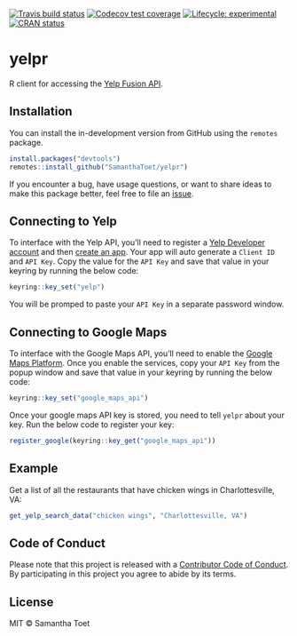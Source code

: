 
<!-- README.md is generated from README.Rmd. Please edit that file -->

[![Travis build
status](https://travis-ci.org/SamanthaToet/yelpr.svg?branch=master)](https://travis-ci.org/SamanthaToet/yelpr)
[![Codecov test
coverage](https://codecov.io/gh/SamanthaToet/yelpr/branch/master/graph/badge.svg)](https://codecov.io/gh/SamanthaToet/yelpr?branch=master)
[![Lifecycle:
experimental](https://img.shields.io/badge/lifecycle-experimental-orange.svg)](https://www.tidyverse.org/lifecycle/#experimental)
[![CRAN
status](https://www.r-pkg.org/badges/version/yelpr)](https://CRAN.R-project.org/package=yelpr)

# yelpr

R client for accessing the [Yelp Fusion
API](https://www.yelp.com/developers/documentation/v3).

## Installation

You can install the in-development version from GitHub using the
`remotes` package.

``` r
install.packages("devtools")
remotes::install_github("SamanthaToet/yelpr")
```

If you encounter a bug, have usage questions, or want to share ideas to
make this package better, feel free to file an
[issue](https://github.com/SamanthaToet/yelpr/issues).

## Connecting to Yelp

To interface with the Yelp API, you’ll need to register a [Yelp
Developer account](https://www.yelp.com/developers) and then [create an
app](https://www.yelp.com/developers/v3/manage_app). Your app will auto
generate a `Client ID` and `API Key`. Copy the value for the `API Key`
and save that value in your keyring by running the below code:

``` r
keyring::key_set("yelp")
```

You will be promped to paste your `API Key` in a separate password
window.

## Connecting to Google Maps

To interface with the Google Maps API, you’ll need to enable the [Google
Maps Platform](https://cloud.google.com/maps-platform/). Once you enable
the services, copy your `API Key` from the popup window and save that
value in your keyring by running the below code:

``` r
keyring::key_set("google_maps_api")
```

Once your google maps API key is stored, you need to tell `yelpr` about
your key. Run the below code to register your key:

``` r
register_google(keyring::key_get("google_maps_api"))
```

## Example

Get a list of all the restaurants that have chicken wings in
Charlottesville, VA:

``` r
get_yelp_search_data("chicken wings", "Charlottesville, VA")
```

## Code of Conduct

Please note that this project is released with a [Contributor Code of
Conduct](https://github.com/SamanthaToet/yelpr/blob/master/CODE_OF_CONDUCT.md).
By participating in this project you agree to abide by its terms.

## License

MIT © Samantha Toet

